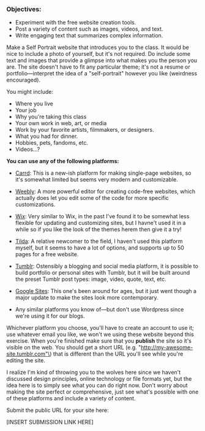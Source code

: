### Objectives:

* Experiment with the free website creation tools.
* Post a variety of content such as images, videos, and text. 
* Write engaging text that summarizes complex information. 

Make a Self Portrait website that introduces you to the class. It would be nice to include a photo of yourself, but it's not required. Do include some text and images that provide a glimpse into what makes you the person you are. The site doesn't have to fit any particular theme; it's not a resume or portfolio—interpret the idea of a "self-portrait" however you like \(weirdness encouraged\). 

You might include:

* Where you live
* Your job
* Why you're taking this class
* Your own work in web, art, or media
* Work by your favorite artists, filmmakers, or designers. 
* What you had for dinner.
* Hobbies, pets, fandoms, etc.
* Videos...?

**You can use any of the following platforms:**

* [Carrd](https://carrd.co): This is a new-ish platform for making single-page websites, so it's somewhat limited but seems very modern and customizable. 
* [Weebly](https://www.weebly.com/): A more powerful editor for creating code-free websites, which actually does let you edit some of the code for more specific customizations. 
* [Wix](http://www.wix.com/): Very similar to Wix, in the past I've found it to be somewhat less flexible for updating and customizing sites, but I havne't used it in a while so if you like the look of the themes herem then give it a try!
* [Tilda](https://tilda.cc): A relative newcomer to the field, I haven't used this platform myself, but it seems to have a lot of options, and supports up to 50 pages for a free website. 
* [Tumblr](https://www.tumblr.com): Ostensibly a blogging and social media platform, it is possible to build portfolio or personal sites with Tumblr, but it will be built around the preset Tumblr post types: image, video, quote, text, etc. 
* [Google Sites](https://sites.google.com/): This one's been around for ages, but it just went though a major update to make the sites look more contemporary.

* Any similar platforms you know of—but don't use Wordpress since we're using it for our blogs. 

Whichever platform you choose, you'll have to create an account to use it; use whatever email you like, we won't we using these website beyond this exercise. When you're finished make sure that you **publish** the site so it's visible on the web. You should get a short URL \(e.g. "http://my-awesome-site.tumblr.com"\) that is different than the URL you'll see while you're editing the site.

I realize I'm kind of throwing you to the wolves here since we haven't discussed design principles, online technology or file formats yet, but the idea here is to simply see what you can do right now. Don't worry about making the site perfect or comprehensive, just see what's possible with one of these platforms and include a variety of content.

Submit the public URL for your site here:

\[INSERT SUBMISSION LINK HERE\]

